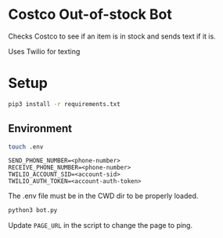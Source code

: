 # Costco Out-of-stock Bot

Checks Costco to see if an item is in stock and sends text if it is.

Uses Twilio for texting

# Setup
```bash
pip3 install -r requirements.txt
```
## Environment
```bash
touch .env
```

```
SEND_PHONE_NUMBER=<phone-number>
RECEIVE_PHONE_NUMBER=<phone-number>
TWILIO_ACCOUNT_SID=<account-sid>
TWILIO_AUTH_TOKEN=<account-auth-token>
```

The .env file must be in the CWD dir to be properly loaded.
```bash
python3 bot.py
```

Update `PAGE_URL` in the script to change the page to ping.
